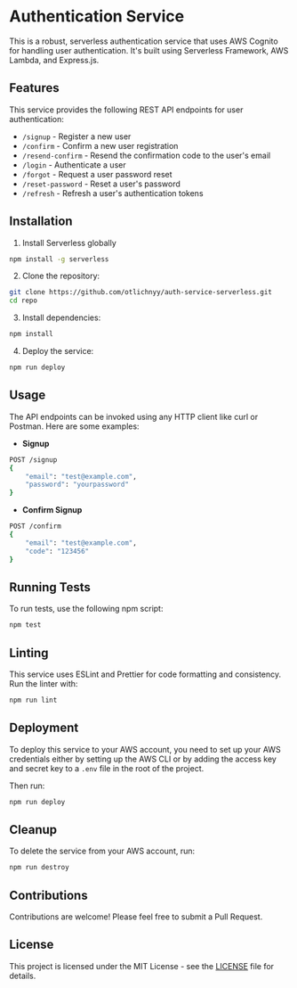 # Authentication Service

This is a robust, serverless authentication service that uses AWS Cognito for handling user authentication. It's built using Serverless Framework, AWS Lambda, and Express.js.

## Features

This service provides the following REST API endpoints for user authentication:

- `/signup` - Register a new user
- `/confirm` - Confirm a new user registration
- `/resend-confirm` - Resend the confirmation code to the user's email
- `/login` - Authenticate a user
- `/forgot` - Request a user password reset
- `/reset-password` - Reset a user's password
- `/refresh` - Refresh a user's authentication tokens

## Installation

1. Install Serverless globally

```bash
npm install -g serverless
```

2. Clone the repository:

```bash
git clone https://github.com/otlichnyy/auth-service-serverless.git
cd repo
```

3. Install dependencies:

```bash
npm install
```

4. Deploy the service:

```bash
npm run deploy
```

## Usage

The API endpoints can be invoked using any HTTP client like curl or Postman. Here are some examples:

- **Signup**

```bash
POST /signup
{
    "email": "test@example.com",
    "password": "yourpassword"
}
```

- **Confirm Signup**

```bash
POST /confirm
{
    "email": "test@example.com",
    "code": "123456"
}
```

## Running Tests

To run tests, use the following npm script:

```bash
npm test
```

## Linting

This service uses ESLint and Prettier for code formatting and consistency. Run the linter with:

```bash
npm run lint
```

## Deployment

To deploy this service to your AWS account, you need to set up your AWS credentials either by setting up the AWS CLI or by adding the access key and secret key to a `.env` file in the root of the project.

Then run:

```bash
npm run deploy
```

## Cleanup

To delete the service from your AWS account, run:

```bash
npm run destroy
```

## Contributions

Contributions are welcome! Please feel free to submit a Pull Request.

## License

This project is licensed under the MIT License - see the [LICENSE](LICENSE) file for details.
